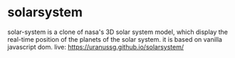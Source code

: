 # solarsystem

solar-system is a clone of nasa's 3D solar system model, which display the real-time position of the planets of the solar system. it is based on vanilla javascript dom. 
live: https://uranussg.github.io/solarsystem/
